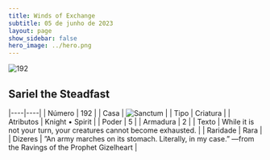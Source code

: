 ```yaml
---
title: Winds of Exchange
subtitle: 05 de junho de 2023
layout: page
show_sidebar: false
hero_image: ../hero.png
---
```


![192](https://mastervault-storage-prod.s3.amazonaws.com/media/card_front/en/600_192_f5dc4de761b8_en.png)


## Sariel the Steadfast

|----|----|
| Número | 192 |
| Casa | ![Sanctum](https://archonarcana.com/images/thumb/c/c7/Sanctum.png/22px-Sanctum.png "Santuário") |
| Tipo | Criatura |
| Atributos | Knight • Spirit |
| Poder | 5 |
| Armadura | 2 |
| Texto | While it is not your turn, your creatures cannot become exhausted.  |
| Raridade | Rara |
| Dizeres | ”An army marches on its stomach. Literally, in my case.” —from the Ravings of the Prophet Gizelheart |
